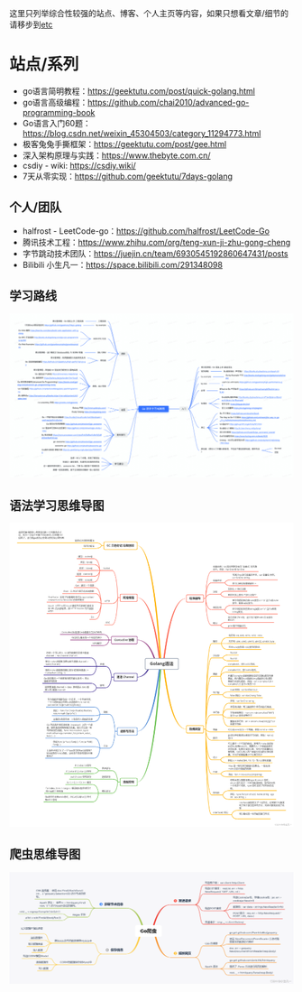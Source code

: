 这里只列举综合性较强的站点、博客、个人主页等内容，如果只想看文章/细节的请移步到[etc](../etc)

# 站点/系列

- go语言简明教程：https://geektutu.com/post/quick-golang.html
- go语言高级编程：https://github.com/chai2010/advanced-go-programming-book
- Go语言入门60题：https://blog.csdn.net/weixin_45304503/category_11294773.html
- 极客兔兔手撕框架：https://geektutu.com/post/gee.html
- 深入架构原理与实践：https://www.thebyte.com.cn/
- csdiy - wiki: https://csdiy.wiki/
- 7天从零实现：https://github.com/geektutu/7days-golang

## 个人/团队

- halfrost - LeetCode-go：https://github.com/halfrost/LeetCode-Go
- 腾讯技术工程：https://www.zhihu.com/org/teng-xun-ji-zhu-gong-cheng
- 字节跳动技术团队：https://juejin.cn/team/6930545192860647431/posts
- Bilibili 小生凡一：https://space.bilibili.com/291348098


## 学习路线
![mindmap](../img/mindmap-study.png)

## 语法学习思维导图

![mindmap](../img/mindmap-grammer.png)

## 爬虫思维导图

![mindmap](../img/mindmap-spider.png)
